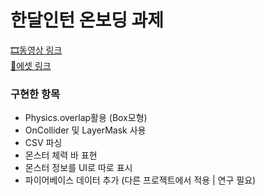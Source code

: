 <h1>한달인턴 온보딩 과제</h1>


<a href="https://youtu.be/TIh12V_R6IY">🎞️동영상 링크 </a> <br>
<a href="https://drive.google.com/drive/folders/1EMpjTmGk3pnvq5AzNKVR3p-i3DniZ39Y?usp=sharing">💾에셋 링크</a>
<h3>구현한 항목</h3>
<ul>
  <li>Physics.overlap활용 (Box모형)</li>
  <li>OnCollider 및 LayerMask 사용</li>
  <li>CSV 파싱</li>
  <li>몬스터 체력 바 표현</li>
  <li>몬스터 정보를 UI로 따로 표시</li>
  <li>파이어베이스 데이터 추가 (다른 프로젝트에서 적용 | 연구 필요)</li>
</ul>
